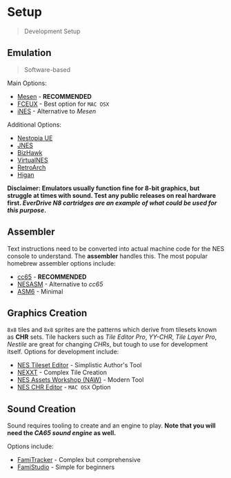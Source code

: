 # Setup
> Development Setup

## Emulation
> Software-based

Main Options:
- [Mesen](https://www.mesen.ca/docs/index.html) - **RECOMMENDED**
- [FCEUX](https://fceux.com/web/download.html) - Best option for `MAC OSX`
- [iNES](http://fms.komkon.org/iNES/#Downloads) - Alternative to _Mesen_

Additional Options:
- [Nestopia UE](http://0ldsk00l.ca/nestopia/)
- [JNES](http://jabosoft.com/categories/1)
- [BizHawk](https://github.com/TASEmulators/BizHawk)
- [VirtualNES](http://virtuanes.s1.xrea.com/)
- [RetroArch](https://www.retroarch.com/index.php)
- [Higan](https://higan.readthedocs.io/en/stable/)

**Disclaimer: Emulators usually function fine for 8-bit graphics, but struggle at times with sound. Test any public releases on real hardware first. _EverDrive N8 cartridges are an example of what could be used for this purpose_.**

## Assembler

Text instructions need to be converted into actual machine code for the NES console to understand. The **assembler** handles this. The most popular homebrew assembler options include:

- [cc65](https://cc65.github.io/) - **RECOMMENDED**
- [NESASM](https://github.com/camsaul/nesasm) - Alternative to _cc65_
- [ASM6](https://github.com/parasyte/asm6)  - Minimal

## Graphics Creation

`8x8` tiles and `8x8` sprites are the patterns which derive from tilesets known as **CHR** sets. Tile hackers such as _Tile Editor Pro_, _YY-CHR_, _Tile Layer Pro_, _Nestile_ are great for changing _CHRs_, but tough to use for development itself. Options for development include:

- [NES Tileset Editor](https://www.electricadventures.net/Pages/Category/34) - Simplistic Author's Tool
- [NEXXT](https://frankengraphics.itch.io/nexxt) - Complex Tile Creation
- [NES Assets Workshop (NAW)](https://nesrocks.itch.io/naw) - Modern Tool
- [NES CHR Editor](https://www.ninjasftw.com/squirrel/nes_chr/) - `MAC OSX` Option

## Sound Creation

Sound requires tooling to create and an engine to play. **Note that you will need the  _CA65 sound engine_ as well.**

Options include:
- [FamiTracker](https://famitracker.org/) - Complex but comprehensive
- [FamiStudio](https://famistudio.org/) - Simple for beginners